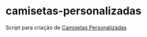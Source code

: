 camisetas-personalizadas
========================

Script para criação de <a href="http://www.ecamisetas.com.br/camisetas-personalizadas" title="Camisetas Personalizadas">Camisetas Personalizadas</a>
